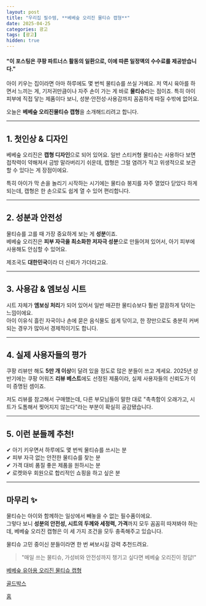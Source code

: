 ```yaml
---
layout: post
title: "우리집 필수템, **베베숲 오리진 물티슈 캡형**"
date: 2025-04-25
categories: 광고
tags: [광고]
hidden: true
---
```


#### "이 포스팅은 쿠팡 파트너스 활동의 일환으로, 이에 따른 일정액의 수수료를 제공받습니다."

아이 키우는 집이라면 아마 하루에도 몇 번씩 물티슈를 쓰실 거예요. 저 역시
육아를 하면서 느끼는 게, 기저귀만큼이나 자주 손이 가는 게 바로
**물티슈**라는 점이죠. 특히 아이 피부에 직접 닿는 제품이다 보니,
성분·안전성·사용감까지 꼼꼼하게 따질 수밖에 없어요.

오늘은  **베베숲 오리진물티슈 캡형**을 소개해드리려고 합니다.

------------------------------------------------------------------------

## 1. 첫인상 & 디자인

베베숲 오리진은 **캡형 디자인**으로 되어 있어요. 일반 스티커형 물티슈는
사용하다 보면 접착력이 약해져서 금방 말라버리기 쉬운데, 캡형은 그럴
염려가 적고 위생적으로 보관할 수 있다는 게 장점이에요.

특히 아이가 막 손을 놀리기 시작하는 시기에는 물티슈 봉지를 자주 열었다
닫았다 하게 되는데, 캡형은 한 손으로도 쉽게 열 수 있어 편리합니다.

------------------------------------------------------------------------

## 2. 성분과 안전성

물티슈를 고를 때 가장 중요하게 보는 게 **성분**이죠.\
베베숲 오리진은 **피부 자극을 최소화한 저자극 성분**으로 만들어져
있어서, 아기 피부에 사용해도 안심할 수 있어요.

제조국도 **대한민국**이라 더 신뢰가 가더라고요.

------------------------------------------------------------------------

## 3. 사용감 & 엠보싱 시트

시트 자체가 **엠보싱 처리**가 되어 있어서 일반 매끈한 물티슈보다 훨씬
깔끔하게 닦이는 느낌이에요.\
아이 이유식 흘린 자국이나 손에 묻은 음식물도 쉽게 닦이고, 한 장만으로도
충분히 커버되는 경우가 많아서 경제적이기도 합니다.

------------------------------------------------------------------------

## 4. 실제 사용자들의 평가

쿠팡 리뷰만 해도 **5만 개 이상**이 달려 있을 정도로 많은 분들이 쓰고
계세요. 2025년 상반기에는 쿠팡 어워즈 **리뷰 베스트**에도 선정된
제품이라, 실제 사용자들의 신뢰도가 이미 증명된 셈이죠.

저도 리뷰를 참고해서 구매했는데, 다른 부모님들이 말한 대로 "촉촉함이
오래가고, 시트가 도톰해서 찢어지지 않는다"라는 부분이 확실히
공감됐습니다.

------------------------------------------------------------------------

## 5. 이런 분들께 추천!

✔ 아기 키우면서 하루에도 몇 번씩 물티슈를 쓰시는 분\
✔ 피부 자극 없는 안전한 물티슈를 찾는 분\
✔ 가격 대비 품질 좋은 제품을 원하시는 분\
✔ 로켓와우 회원으로 합리적인 쇼핑을 하고 싶은 분

------------------------------------------------------------------------

## 마무리 ✨

물티슈는 아이와 함께하는 일상에서 빼놓을 수 없는 필수품이에요.\
그렇다 보니 **성분의 안전성, 시트의 두께와 세정력, 가격**까지 모두
꼼꼼히 따져봐야 하는데, 베베숲 오리진 캡형은 이 세 가지 조건을 모두
충족해주고 있습니다.

물티슈 고민 중이신 분들이라면 한 번 써보시길 강력 추천드려요.

> "매일 쓰는 물티슈, 가성비와 안전성까지 챙기고 싶다면 베베숲 오리진이
> 정답!"

[베베숲 유아용 오리진 물티슈 캡형](https://link.coupang.com/a/cMNMzZ)

[골드박스](https://link.coupang.com/a/cj2Bxs)

[홈](https://link.coupang.com/a/cj2Dbu)
